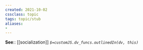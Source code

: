 ```yaml
---
created: 2021-10-02
cssclass: topic
tags: topic/stub
aliases:
- 
---
```


**See**:: [[socialization]]
*`$=customJS.dv_funcs.outlinedIn(dv, this)`*

